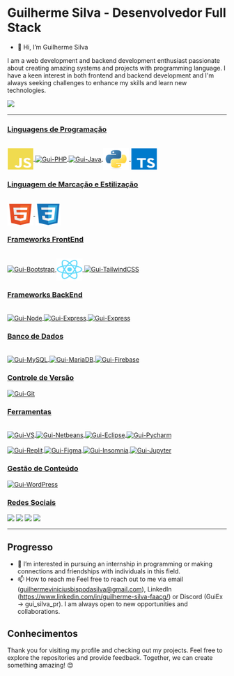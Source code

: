 # Guilherme Silva - Desenvolvedor Full Stack

- 👋 Hi, I’m Guilherme Silva

I am a web development and backend development enthusiast passionate about creating amazing systems and projects with programming language. 
I have a keen interest in both frontend and backend development and I'm always seeking challenges to enhance my skills and learn new technologies.

<div>
  <a href="https://github.com/Gui-silva-GitHub">
    <img height="180em" src="https://github-readme-stats.vercel.app/api?username=gui-silva-github&show_icons=true&theme=dark&include_all_commits=true&count_private=true"/>
</div>

<hr>

### Linguagens de Programação

<div style="display: inline_block"><br>
  <img align="center" alt="Gui-Js" height="50" width="60" src="https://raw.githubusercontent.com/devicons/devicon/master/icons/javascript/javascript-plain.svg">
  <img align="center" alt="Gui-PHP" height="50" width="60" src="https://cdn.jsdelivr.net/gh/devicons/devicon@latest/icons/php/php-original.svg" />
  <img align="center" alt="Gui-Java" height="50" width="60" src="https://cdn.jsdelivr.net/gh/devicons/devicon@latest/icons/java/java-original.svg" />
  <img align="center" alt="Gui-Python" height="50" width="60" src="https://raw.githubusercontent.com/devicons/devicon/master/icons/python/python-original.svg">
  <img align="center" alt="Gui-Ts" height="50" width="60" src="https://raw.githubusercontent.com/devicons/devicon/master/icons/typescript/typescript-plain.svg">
</div>

### Linguagem de Marcação e Estilização

  <div style="display: inline_block"><br>
    <img align="center" alt="Gui-HTML" height="50" width="60" src="https://raw.githubusercontent.com/devicons/devicon/master/icons/html5/html5-original.svg">
    <img align="center" alt="Gui-CSS" height="50" width="60" src="https://raw.githubusercontent.com/devicons/devicon/master/icons/css3/css3-original.svg">
  </div>

### Frameworks FrontEnd

<div style="display: inline_block"><br>
  <img align="center" alt="Gui-Bootstrap" height="50" width="60" src="https://cdn.jsdelivr.net/gh/devicons/devicon@latest/icons/bootstrap/bootstrap-original.svg" />
  <img align="center" alt="Gui-React" height="50" width="60" src="https://raw.githubusercontent.com/devicons/devicon/master/icons/react/react-original.svg">
  <img align="center" alt="Gui-TailwindCSS" height="50" width="60" src="https://cdn.jsdelivr.net/gh/devicons/devicon@latest/icons/tailwindcss/tailwindcss-original.svg" />
</div>

### Frameworks BackEnd

<div style="display: inline_block"><br>
  <img align="center" alt="Gui-Node" height="50" width="60" src="https://cdn.jsdelivr.net/gh/devicons/devicon@latest/icons/nodejs/nodejs-original-wordmark.svg" />
  <img align="center" alt="Gui-Express" height="50" width="60" src="https://cdn.jsdelivr.net/gh/devicons/devicon@latest/icons/express/express-original-wordmark.svg" />
  <img align="center" alt="Gui-Express" height="50" width="60" src="https://cdn.jsdelivr.net/gh/devicons/devicon@latest/icons/laravel/laravel-original.svg" />
</div>

### Banco de Dados

<div style="display: inline_block"><br>
  <img align="center" alt="Gui-MySQL" height="50" width="60" src="https://cdn.jsdelivr.net/gh/devicons/devicon@latest/icons/mysql/mysql-original-wordmark.svg" />
  <img align="center" alt="Gui-MariaDB" height="50" width="60" src="https://cdn.jsdelivr.net/gh/devicons/devicon@latest/icons/mariadb/mariadb-original-wordmark.svg" />
  <img align="center" alt="Gui-Firebase" height="50" width="60" src="https://cdn.jsdelivr.net/gh/devicons/devicon@latest/icons/firebase/firebase-original.svg" />
</div>

### Controle de Versão

<img align="center" alt="Gui-Git" height="50" width="60" src="https://cdn.jsdelivr.net/gh/devicons/devicon@latest/icons/git/git-original.svg" />

### Ferramentas

<div style="display: inline_block"><br>
  <img align="center" alt="Gui-VS" height="50" width="60" src="https://cdn.jsdelivr.net/gh/devicons/devicon@latest/icons/vscode/vscode-original-wordmark.svg" />
  <img align="center" alt="Gui-Netbeans" height="50" width="80" src="https://img.shields.io/badge/NetBeansIDE-1B6AC6.svg?style=for-the-badge&logo=apache-netbeans-ide&logoColor=white)"/>
  <img align="center" alt="Gui-Eclipse" height="50" width="60" src="https://cdn.jsdelivr.net/gh/devicons/devicon@latest/icons/eclipse/eclipse-original.svg" />
  <img align="center" alt="Gui-Pycharm" height="50" width="60" src="https://cdn.jsdelivr.net/gh/devicons/devicon@latest/icons/pycharm/pycharm-original.svg" />
</div>

<div style="display: inline_block"><br>
  <img align="center" alt="Gui-Replit" height="50" width="60" src="https://cdn.jsdelivr.net/gh/devicons/devicon@latest/icons/replit/replit-plain-wordmark.svg" />
  <img align="center" alt="Gui-Figma" height="50" width="60" src="https://cdn.jsdelivr.net/gh/devicons/devicon@latest/icons/figma/figma-original.svg" />
  <img align="center" alt="Gui-Insomnia" height="50" width="60" src="https://cdn.jsdelivr.net/gh/devicons/devicon@latest/icons/insomnia/insomnia-original.svg" />
  <img align="center" alt="Gui-Jupyter" height="50" width="60" src="https://cdn.jsdelivr.net/gh/devicons/devicon@latest/icons/jupyter/jupyter-original-wordmark.svg" />
</div>

### Gestão de Conteúdo

<img align="center" alt="Gui-WordPress" height="50" width="60" src="https://cdn.jsdelivr.net/gh/devicons/devicon@latest/icons/wordpress/wordpress-plain.svg" />

### Redes Sociais

  <a href="https://instagram.com/gui_do_excel" target="_blank"><img src="https://img.shields.io/badge/-Instagram-%23E4405F?style=for-the-badge&logo=instagram&logoColor=white" target="_blank"></a>
  <a href="https://discord.com" target="_blank"><img src="https://img.shields.io/badge/Discord-7289DA?style=for-the-badge&logo=discord&logoColor=white" target="_blank"></a>
  <a href = "mailto:guilhermeviniciusbispodasilva@gmail.com"><img src="https://img.shields.io/badge/-Gmail-%23333?style=for-the-badge&logo=gmail&logoColor=white" target="_blank"></a>
  <a href="https://www.linkedin.com/in/guilherme-silva-faacg/" target="_blank"><img src="https://img.shields.io/badge/-LinkedIn-%230077B5?style=for-the-badge&logo=linkedin&logoColor=white" target="_blank"></a> 

<hr>

## Progresso

- 👀 I’m interested in pursuing an internship in programming or making connections and friendships with individuals in this field.
- 📫 How to reach me Feel free to reach out to me via email (guilhermeviniciusbispodasilva@gmail.com), LinkedIn (https://www.linkedin.com/in/guilherme-silva-faacg/) or Discord (GuiEx -> gui_silva_pr). I am always open to new opportunities and collaborations.

## Conhecimentos

Thank you for visiting my profile and checking out my projects. Feel free to explore the repositories and provide feedback. Together, we can create something amazing! 😊
